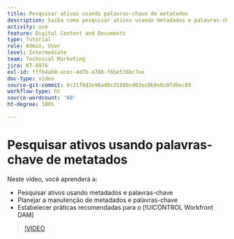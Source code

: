 ```yaml
---
title: Pesquisar ativos usando palavras-chave de metatados
description: Saiba como pesquisar ativos usando metadados e palavras-chave, planejar a manutenção de metadados e palavras-chave, e estabelecer práticas recomendadas para o [!UICONTROL Workfront DAM].
activity: use
feature: Digital Content and Documents
type: Tutorial
role: Admin, User
level: Intermediate
team: Technical Marketing
jira: KT-8976
exl-id: fffb4ab8-acec-4d7b-a786-f6be538bc7ee
doc-type: video
source-git-commit: 6c31f8d2e98ad8cd1880cd03ec0b0e6c0fd9ec09
workflow-type: ht
source-wordcount: '60'
ht-degree: 100%

---
```


# Pesquisar ativos usando palavras-chave de metatados

Neste vídeo, você aprenderá a:

* Pesquisar ativos usando metadados e palavras-chave
* Planejar a manutenção de metadados e palavras-chave
* Estabelecer práticas recomendadas para o [!UICONTROL Workfront DAM]

>[!VIDEO](https://video.tv.adobe.com/v/335239/?quality=12&learn=on)
